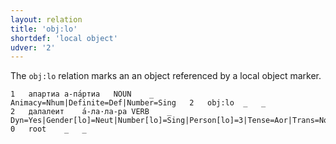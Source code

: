 ```yaml
---
layout: relation
title: 'obj:lo'
shortdef: 'local object'
udver: '2'
---
```


The `obj:lo` relation marks an an object referenced by a local object marker.

~~~ conllu
1	апартиа	а-па́ртиа	NOUN	_	Animacy=Nhum|Definite=Def|Number=Sing	2	obj:lo	_	_
2	далалеит	а́-ла·ла-ра	VERB	_	Dyn=Yes|Gender[lo]=Neut|Number[lo]=Sing|Person[lo]=3|Tense=Aor|Trans=No|VerbForm=Fin	0	root	_	_
~~~
